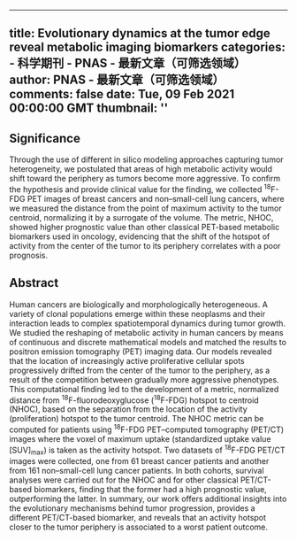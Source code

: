 
---
title: Evolutionary dynamics at the tumor edge reveal metabolic imaging biomarkers
categories: 
    - 科学期刊
    - PNAS - 最新文章（可筛选领域）
author: PNAS - 最新文章（可筛选领域）
comments: false
date: Tue, 09 Feb 2021 00:00:00 GMT
thumbnail: ''
---

<div>   
<h2 class>Significance</h2><p id="p-6">Through the use of different in silico modeling approaches capturing tumor heterogeneity, we postulated that areas of high metabolic activity would shift toward the periphery as tumors become more aggressive. To confirm the hypothesis and provide clinical value for the finding, we collected <sup>18</sup>F-FDG PET images of breast cancers and non–small-cell lung cancers, where we measured the distance from the point of maximum activity to the tumor centroid, normalizing it by a surrogate of the volume. The metric, NHOC, showed higher prognostic value than other classical PET-based metabolic biomarkers used in oncology, evidencing that the shift of the hotspot of activity from the center of the tumor to its periphery correlates with a poor prognosis.</p><h2>Abstract</h2><p id="p-7">Human cancers are biologically and morphologically heterogeneous. A variety of clonal populations emerge within these neoplasms and their interaction leads to complex spatiotemporal dynamics during tumor growth. We studied the reshaping of metabolic activity in human cancers by means of continuous and discrete mathematical models and matched the results to positron emission tomography (PET) imaging data. Our models revealed that the location of increasingly active proliferative cellular spots progressively drifted from the center of the tumor to the periphery, as a result of the competition between gradually more aggressive phenotypes. This computational finding led to the development of a metric, normalized distance from <sup>18</sup>F-fluorodeoxyglucose (<sup>18</sup>F-FDG) hotspot to centroid (NHOC), based on the separation from the location of the activity (proliferation) hotspot to the tumor centroid. The NHOC metric can be computed for patients using <sup>18</sup>F-FDG PET–computed tomography (PET/CT) images where the voxel of maximum uptake (standardized uptake value [SUV]<sub>max</sub>) is taken as the activity hotspot. Two datasets of <sup>18</sup>F-FDG PET/CT images were collected, one from 61 breast cancer patients and another from 161 non–small-cell lung cancer patients. In both cohorts, survival analyses were carried out for the NHOC and for other classical PET/CT-based biomarkers, finding that the former had a high prognostic value, outperforming the latter. In summary, our work offers additional insights into the evolutionary mechanisms behind tumor progression, provides a different PET/CT-based biomarker, and reveals that an activity hotspot closer to the tumor periphery is associated to a worst patient outcome.</p>  
</div>
            